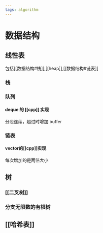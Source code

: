 ```yaml
---
tags: algorithm
---
```

# 数据结构

## 线性表

包括[[数据结构#栈]],[[heap]],[[数据结构#链表]]

### 栈

### 队列

#### deque 的 [[cpp]] 实现

分段连续，超过时增加 buffer

### 链表

#### vector的[[cpp]]实现

每次增加的是两倍大小

## 树

### [[二叉树]]

### 分支无限数的有根树

## [[哈希表]]
